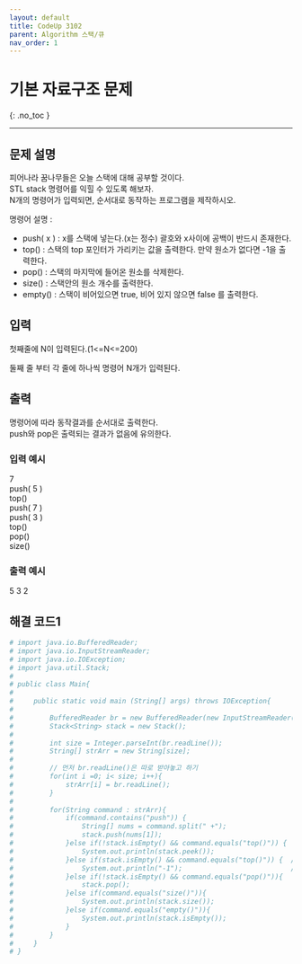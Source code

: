 ```yaml
---
layout: default
title: CodeUp 3102 
parent: Algorithm 스택/큐
nav_order: 1
---
```


# 기본 자료구조 문제
{: .no_toc }

---

## 문제 설명

피어나라 꿈나무들은 오늘 스택에 대해 공부할 것이다.  
STL stack 명령어를 익힐 수 있도록 해보자.  
N개의 명령어가 입력되면, 순서대로 동작하는 프로그램을 제작하시오.  

명령어 설명 :  

- push( x ) : x를 스택에 넣는다.(x는 정수) 괄호와 x사이에 공백이 반드시 존재한다.
- top() : 스택의 top 포인터가 가리키는 값을 출력한다.  만약 원소가 없다면 -1을 출력한다.
- pop() : 스택의 마지막에 들어온 원소를 삭제한다.
- size() : 스택안의 원소 개수를 출력한다.
- empty() : 스택이 비어있으면 true, 비어 있지 않으면 false 를 출력한다.


## 입력

첫째줄에 N이 입력된다.(1<=N<=200)  

둘째 줄 부터 각 줄에 하나씩 명령어 N개가 입력된다.  

## 출력


명령어에 따라 동작결과를 순서대로 출력한다.  
push와 pop은 출력되는 결과가 없음에 유의한다.  

### 입력 예시

7  
push( 5 )  
top()  
push( 7 )  
push( 3 )  
top()  
pop()  
size()  

### 출력 예시

5
3
2

## 해결 코드1
```yaml
# import java.io.BufferedReader;
# import java.io.InputStreamReader;
# import java.io.IOException;
# import java.util.Stack;
# 
# public class Main{
# 
#     public static void main (String[] args) throws IOException{
# 
#         BufferedReader br = new BufferedReader(new InputStreamReader(System.in));
#         Stack<String> stack = new Stack();
# 
#         int size = Integer.parseInt(br.readLine());
#         String[] strArr = new String[size];
# 
#         // 먼저 br.readLine()은 따로 받아놓고 하기
#         for(int i =0; i< size; i++){
#             strArr[i] = br.readLine();
#         }
# 
#         for(String command : strArr){
#             if(command.contains("push")) {
#                 String[] nums = command.split(" +");
#                 stack.push(nums[1]);
#             }else if(!stack.isEmpty() && command.equals("top()")) {
#                 System.out.println(stack.peek());
#             }else if(stack.isEmpty() && command.equals("top()")) {  // java api stack의 peek()는 비어있으면 -1을 반환하지 않고
#                 System.out.println("-1");                           // Throws: EmptyStackException - if this stack is empty.
#             }else if(!stack.isEmpty() && command.equals("pop()")){
#                 stack.pop();
#             }else if(command.equals("size()")){
#                 System.out.println(stack.size());
#             }else if(command.equals("empty()")){
#                 System.out.println(stack.isEmpty());
#             }
#         }
#     }
# }
```